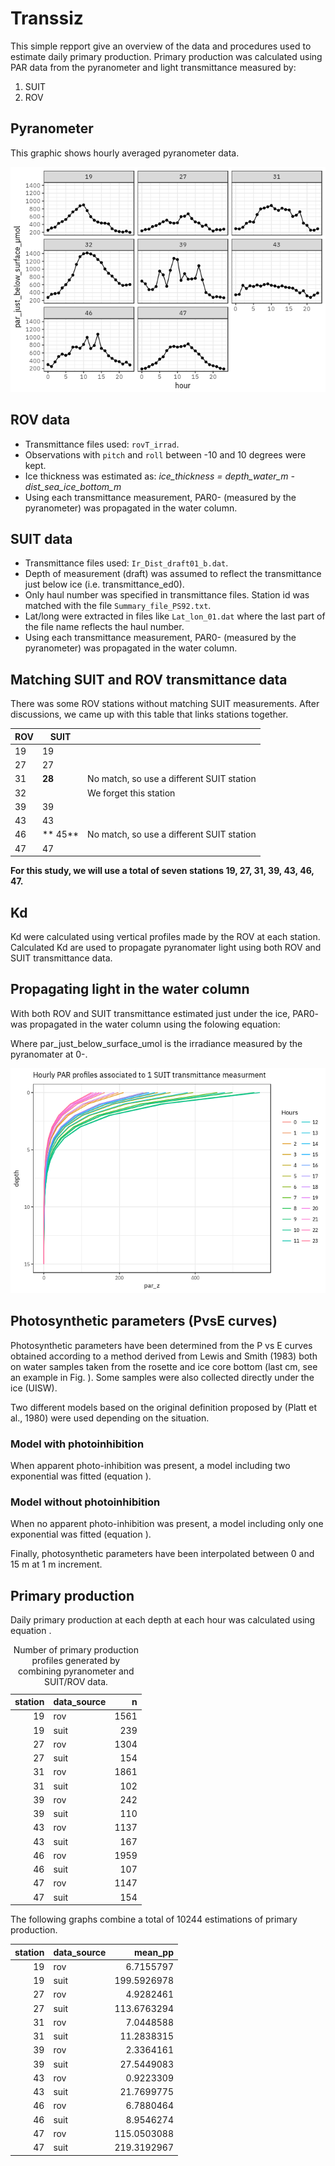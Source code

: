 



Transsiz
========

This simple repport give an overview of the data and procedures used to
estimate daily primary production. Primary production was calculated
using PAR data from the pyranometer and light transmittance measured by:

1.  SUIT
2.  ROV

Pyranometer
-----------

This graphic shows hourly averaged pyranometer data.

![](README_files/figure-markdown_strict/unnamed-chunk-1-1.png)

ROV data
--------

-   Transmittance files used: `rovT_irrad`.
-   Observations with `pitch` and `roll` between -10 and 10 degrees were
    kept.
-   Ice thickness was estimated as: *ice\_thickness = depth\_water\_m -
    dist\_sea\_ice\_bottom\_m*
-   Using each transmittance measurement, PAR0- (measured by the
    pyranometer) was propagated in the water column.

SUIT data
---------

-   Transmittance files used: `Ir_Dist_draft01_b.dat`.
-   Depth of measurement (draft) was assumed to reflect the
    transmittance just below ice (i.e. transmittance\_ed0).
-   Only haul number was specified in transmittance files. Station id
    was matched with the file `Summary_file_PS92.txt`.
-   Lat/long were extracted in files like `Lat_lon_01.dat` where the
    last part of the file name reflects the haul number.
-   Using each transmittance measurement, PAR0- (measured by the
    pyranometer) was propagated in the water column.

Matching SUIT and ROV transmittance data
----------------------------------------

There was some ROV stations without matching SUIT measurements. After
discussions, we came up with this table that links stations together.

<table>
<thead>
<tr class="header">
<th>ROV</th>
<th>SUIT</th>
<th></th>
</tr>
</thead>
<tbody>
<tr class="odd">
<td>19</td>
<td>19</td>
<td></td>
</tr>
<tr class="even">
<td>27</td>
<td>27</td>
<td></td>
</tr>
<tr class="odd">
<td>31</td>
<td><strong>28</strong></td>
<td>No match, so use a different SUIT station</td>
</tr>
<tr class="even">
<td>32</td>
<td></td>
<td>We forget this station</td>
</tr>
<tr class="odd">
<td>39</td>
<td>39</td>
<td></td>
</tr>
<tr class="even">
<td>43</td>
<td>43</td>
<td></td>
</tr>
<tr class="odd">
<td>46</td>
<td>** 45**</td>
<td>No match, so use a different SUIT station</td>
</tr>
<tr class="even">
<td>47</td>
<td>47</td>
<td></td>
</tr>
</tbody>
</table>

**For this study, we will use a total of seven stations 19, 27, 31, 39,
43, 46, 47.**

Kd
--

Kd were calculated using vertical profiles made by the ROV at each
station. Calculated Kd are used to propagate pyranomater light using
both ROV and SUIT transmittance data.

Propagating light in the water column
-------------------------------------

With both ROV and SUIT transmittance estimated just under the ice, PAR0-
was propagated in the water column using the folowing equation:

Where par\_just\_below\_surface\_umol is the irradiance measured by the
pyranomater at 0-.

![](README_files/figure-markdown_strict/unnamed-chunk-2-1.png)

Photosynthetic parameters (PvsE curves)
---------------------------------------

Photosynthetic parameters have been determined from the P vs E curves
obtained according to a method derived from Lewis and Smith (1983) both
on water samples taken from the rosette and ice core bottom (last cm,
see an example in Fig. ). Some samples were also collected directly
under the ice (UISW).

Two different models based on the original definition proposed by (Platt
et al., 1980) were used depending on the situation.

### Model with photoinhibition

When apparent photo-inhibition was present, a model including two
exponential was fitted (equation ).

### Model without photoinhibition

When no apparent photo-inhibition was present, a model including only
one exponential was fitted (equation ).

Finally, photosynthetic parameters have been interpolated between 0 and
15 m at 1 m increment.

Primary production
------------------

Daily primary production at each depth at each hour was calculated using
equation .

<table>
<caption>Number of primary production profiles generated by combining pyranometer and SUIT/ROV data.</caption>
<thead>
<tr class="header">
<th style="text-align: right;">station</th>
<th style="text-align: left;">data_source</th>
<th style="text-align: right;">n</th>
</tr>
</thead>
<tbody>
<tr class="odd">
<td style="text-align: right;">19</td>
<td style="text-align: left;">rov</td>
<td style="text-align: right;">1561</td>
</tr>
<tr class="even">
<td style="text-align: right;">19</td>
<td style="text-align: left;">suit</td>
<td style="text-align: right;">239</td>
</tr>
<tr class="odd">
<td style="text-align: right;">27</td>
<td style="text-align: left;">rov</td>
<td style="text-align: right;">1304</td>
</tr>
<tr class="even">
<td style="text-align: right;">27</td>
<td style="text-align: left;">suit</td>
<td style="text-align: right;">154</td>
</tr>
<tr class="odd">
<td style="text-align: right;">31</td>
<td style="text-align: left;">rov</td>
<td style="text-align: right;">1861</td>
</tr>
<tr class="even">
<td style="text-align: right;">31</td>
<td style="text-align: left;">suit</td>
<td style="text-align: right;">102</td>
</tr>
<tr class="odd">
<td style="text-align: right;">39</td>
<td style="text-align: left;">rov</td>
<td style="text-align: right;">242</td>
</tr>
<tr class="even">
<td style="text-align: right;">39</td>
<td style="text-align: left;">suit</td>
<td style="text-align: right;">110</td>
</tr>
<tr class="odd">
<td style="text-align: right;">43</td>
<td style="text-align: left;">rov</td>
<td style="text-align: right;">1137</td>
</tr>
<tr class="even">
<td style="text-align: right;">43</td>
<td style="text-align: left;">suit</td>
<td style="text-align: right;">167</td>
</tr>
<tr class="odd">
<td style="text-align: right;">46</td>
<td style="text-align: left;">rov</td>
<td style="text-align: right;">1959</td>
</tr>
<tr class="even">
<td style="text-align: right;">46</td>
<td style="text-align: left;">suit</td>
<td style="text-align: right;">107</td>
</tr>
<tr class="odd">
<td style="text-align: right;">47</td>
<td style="text-align: left;">rov</td>
<td style="text-align: right;">1147</td>
</tr>
<tr class="even">
<td style="text-align: right;">47</td>
<td style="text-align: left;">suit</td>
<td style="text-align: right;">154</td>
</tr>
</tbody>
</table>

The following graphs combine a total of 10244 estimations of primary
production.

<table>
<thead>
<tr class="header">
<th style="text-align: right;">station</th>
<th style="text-align: left;">data_source</th>
<th style="text-align: right;">mean_pp</th>
</tr>
</thead>
<tbody>
<tr class="odd">
<td style="text-align: right;">19</td>
<td style="text-align: left;">rov</td>
<td style="text-align: right;">6.7155797</td>
</tr>
<tr class="even">
<td style="text-align: right;">19</td>
<td style="text-align: left;">suit</td>
<td style="text-align: right;">199.5926978</td>
</tr>
<tr class="odd">
<td style="text-align: right;">27</td>
<td style="text-align: left;">rov</td>
<td style="text-align: right;">4.9282461</td>
</tr>
<tr class="even">
<td style="text-align: right;">27</td>
<td style="text-align: left;">suit</td>
<td style="text-align: right;">113.6763294</td>
</tr>
<tr class="odd">
<td style="text-align: right;">31</td>
<td style="text-align: left;">rov</td>
<td style="text-align: right;">7.0448588</td>
</tr>
<tr class="even">
<td style="text-align: right;">31</td>
<td style="text-align: left;">suit</td>
<td style="text-align: right;">11.2838315</td>
</tr>
<tr class="odd">
<td style="text-align: right;">39</td>
<td style="text-align: left;">rov</td>
<td style="text-align: right;">2.3364161</td>
</tr>
<tr class="even">
<td style="text-align: right;">39</td>
<td style="text-align: left;">suit</td>
<td style="text-align: right;">27.5449083</td>
</tr>
<tr class="odd">
<td style="text-align: right;">43</td>
<td style="text-align: left;">rov</td>
<td style="text-align: right;">0.9223309</td>
</tr>
<tr class="even">
<td style="text-align: right;">43</td>
<td style="text-align: left;">suit</td>
<td style="text-align: right;">21.7699775</td>
</tr>
<tr class="odd">
<td style="text-align: right;">46</td>
<td style="text-align: left;">rov</td>
<td style="text-align: right;">6.7880464</td>
</tr>
<tr class="even">
<td style="text-align: right;">46</td>
<td style="text-align: left;">suit</td>
<td style="text-align: right;">8.9546274</td>
</tr>
<tr class="odd">
<td style="text-align: right;">47</td>
<td style="text-align: left;">rov</td>
<td style="text-align: right;">115.0503088</td>
</tr>
<tr class="even">
<td style="text-align: right;">47</td>
<td style="text-align: left;">suit</td>
<td style="text-align: right;">219.3192967</td>
</tr>
</tbody>
</table>
